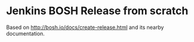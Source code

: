 # Jenkins BOSH Release from scratch

Based on http://bosh.io/docs/create-release.html and its nearby documentation.

